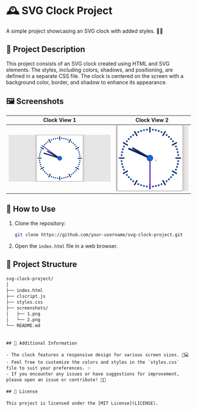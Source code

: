 # 🕰️ SVG Clock Project

A simple project showcasing an SVG clock with added styles. 🎨⏰

## 📄 Project Description

This project consists of an SVG clock created using HTML and SVG elements. The styles, including colors, shadows, and positioning, are defined in a separate CSS file. The clock is centered on the screen with a background color, border, and shadow to enhance its appearance.

## 🖼️ Screenshots

| Clock View 1                  | Clock View 2                       |
| ---------------------------------- | ---------------------------------- |
| ![Clock View 1](screenshots/1.png) | ![Clock View 2](screenshots/2.png) |

## 🚀 How to Use

1. Clone the repository:

   ```bash
   git clone https://github.com/your-username/svg-clock-project.git
   ```

2. Open the `index.html` file in a web browser.

## 📂 Project Structure

```
svg-clock-project/
│
├── index.html
├── clscript.js
├── styles.css
├── screenshots/
│   ├── 1.png
│   └── 2.png
└── README.md


## 📝 Additional Information

- The clock features a responsive design for various screen sizes. 📱💻
- Feel free to customize the colors and styles in the `styles.css` file to suit your preferences. ✨
- If you encounter any issues or have suggestions for improvement, please open an issue or contribute! 🤝🚀

## 📄 License

This project is licensed under the [MIT License](LICENSE).
```
